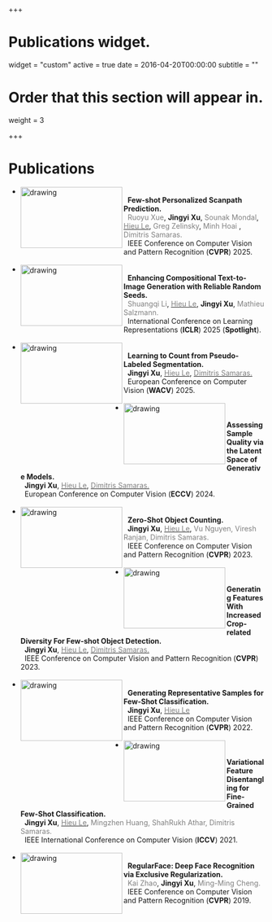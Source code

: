 +++
# Publications widget.
widget = "custom"
active = true
date = 2016-04-20T00:00:00
subtitle = ""

# Order that this section will appear in.
weight = 3


+++

# Publications
* <img align="left" src="img/cvpr25.png" alt="drawing" width="200" height="120"/> <br> &nbsp; **Few-shot Personalized Scanpath Prediction.** <br> &nbsp; <span style="color:gray"> Ruoyu Xue</span>, **Jingyi Xu**, <span style="color:gray"> Sounak Mondal</span>, <a href="https://hieulem.github.io/"><span style="color:gray">Hieu Le</span></a>, <span style="color:gray"> Greg Zelinsky</span>, <span style="color:gray"> Minh Hoai </span>, <span style="color:gray"> Dimitris Samaras. </span> <br> &nbsp; IEEE Conference on Computer Vision and Pattern Recognition (**CVPR**) 2025. <br> <br>
* <img align="left" src="img/iclr25.png" alt="drawing" width="200" height="120"/> <br> &nbsp; **Enhancing Compositional Text-to-Image Generation with Reliable Random Seeds.** <br> &nbsp; <span style="color:gray"> Shuangqi Li</span>, <a href="https://hieulem.github.io/"><span style="color:gray">Hieu Le</span></a>, **Jingyi Xu**, <span style="color:gray"> Mathieu Salzmann. </span> <br> &nbsp; International Conference on Learning Representations (**ICLR**) 2025 (**Spotlight**). <br> <br>
* <img align="left" src="img/wacv25.png" alt="drawing" width="200" height="120"/> <br> &nbsp; **Learning to Count from Pseudo-Labeled Segmentation.** <br> 
&nbsp; **Jingyi Xu**,  <a href="https://hieulem.github.io/"><span style="color:gray">Hieu Le</span></a>, <a href="https://www3.cs.stonybrook.edu/~samaras/"><span style="color:gray">Dimitris Samaras.</span></a> <br> &nbsp; European Conference on Computer Vision (**WACV**) 2025. <br> <br> 
* <img align="left" src="img/eccv24.png" alt="drawing" width="200" height="120"/> <br> &nbsp; **Assessing Sample Quality via the Latent Space of Generative Models.** <br> 
&nbsp; **Jingyi Xu**, <a href="https://hieulem.github.io/"><span style="color:gray">Hieu Le</span></a>, <a href="https://www3.cs.stonybrook.edu/~samaras/"><span style="color:gray">Dimitris Samaras.</span></a><br> &nbsp; European Conference on Computer Vision (**ECCV**) 2024. <br> <br> 
* <img align="left" src="img/zero_shot.png" alt="drawing" width="200" height="120"/> <br> &nbsp; **Zero-Shot Object Counting.** <br> 
&nbsp; **Jingyi Xu**, <a href="https://hieulem.github.io/"><span style="color:gray">Hieu Le</span></a>, <span style="color:gray">Vu Nguyen, Viresh Ranjan, Dimitris Samaras. </span> <br> &nbsp; IEEE Conference on Computer Vision and Pattern Recognition (**CVPR**) 2023. <br> <br>
* <img align="left" src="img/detection.png" alt="drawing" width="200" height="120"/> <br> &nbsp; **Generating Features With Increased Crop-related Diversity For Few-shot Object Detection.** <br> &nbsp; **Jingyi Xu**, <a href="https://hieulem.github.io/"><span style="color:gray">Hieu Le</span></a>, <a href="https://www3.cs.stonybrook.edu/~samaras/"><span style="color:gray">Dimitris Samaras.</span></a> <br> &nbsp; IEEE Conference on Computer Vision and Pattern Recognition (**CVPR**) 2023. <br> <br>
* <img align="left" src="img/few_shot.png" alt="drawing" width="200" height="120"/> <br> &nbsp; **Generating Representative Samples for Few-Shot Classification.** <br> &nbsp; **Jingyi Xu**, <a href="https://hieulem.github.io/"><span style="color:gray">Hieu Le</span></a> <br> &nbsp; IEEE Conference on Computer Vision and Pattern Recognition (**CVPR**) 2022. <br> <br>
* <img align="left" src="img/few_shot2.png" alt="drawing" width="200" height="120"/> <br> &nbsp; **Variational Feature Disentangling for Fine-Grained Few-Shot Classification.** <br> &nbsp; **Jingyi Xu**, <a href="https://hieulem.github.io/"><span style="color:gray">Hieu Le</span></a>, <span style="color:gray">Mingzhen Huang, ShahRukh Athar, Dimitris Samaras. </span> <br> &nbsp; IEEE International Conference on Computer Vision (**ICCV**) 2021. <br> <br>
* <img align="left" src="img/face.png" alt="drawing" width="200" height="120"/> <br> &nbsp; **RegularFace: Deep Face Recognition via Exclusive Regularization.** <br> &nbsp; <span style="color:gray"> Kai Zhao</span>, **Jingyi Xu**, <span style="color:gray"> Ming-Ming Cheng. </span> <br> &nbsp; IEEE Conference on Computer Vision and Pattern Recognition (**CVPR**) 2019. <br> <br>


